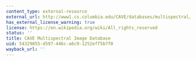 ```yaml
---
content_type: external-resource
external_url: http://www1.cs.columbia.edu/CAVE/databases/multispectral/
has_external_license_warning: true
license: https://en.wikipedia.org/wiki/All_rights_reserved
status: ''
title: CAVE Multispectral Image Database
uid: 54329855-d597-446c-a6c9-1252eff5b7f0
wayback_url: ''
---
```

